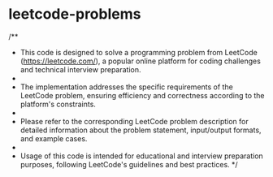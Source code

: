 # leetcode-problems

/\*\*

- This code is designed to solve a programming problem from LeetCode (https://leetcode.com/), a popular online platform for coding challenges and technical interview preparation.
-
- The implementation addresses the specific requirements of the LeetCode problem, ensuring efficiency and correctness according to the platform's constraints.
-
- Please refer to the corresponding LeetCode problem description for detailed information about the problem statement, input/output formats, and example cases.
-
- Usage of this code is intended for educational and interview preparation purposes, following LeetCode's guidelines and best practices.
  \*/
